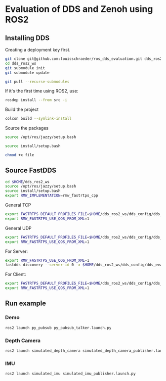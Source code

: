 # Evaluation of DDS and Zenoh using ROS2

## Installing DDS

Creating a deployment key first.

```bash
git clone git@github.com:louisschraeder/ros_dds_evaluation.git dds_ros2_ws
cd dds_ros2_ws
git submodule init
git submodule update
```

```bash
git pull --recurse-submodules
```

If it's the first time using ROS2, use:

```bash
rosdep install --from src -i
```

Build the project

```bash
colcon build --symlink-install
```

Source the packages

```bash
source /opt/ros/jazzy/setup.bash
```

```bash
source install/setup.bash
```

```bash
chmod +x file
```

## Source FastDDS

```bash
cd $HOME/dds_ros2_ws
source /opt/ros/jazzy/setup.bash
source install/setup.bash
export RMW_IMPLEMENTATION=rmw_fastrtps_cpp
```
General TCP
```bash
export FASTRTPS_DEFAULT_PROFILES_FILE=$HOME/dds_ros2_ws/dds_config/dds_evaluation_tcp_config.xml
export RMW_FASTRTPS_USE_QOS_FROM_XML=1
```

General UDP
```bash
export FASTRTPS_DEFAULT_PROFILES_FILE=$HOME/dds_ros2_ws/dds_config/dds_evaluation_udp_config.xml
export RMW_FASTRTPS_USE_QOS_FROM_XML=1
```

For Server:
```bash
export RMW_FASTRTPS_USE_QOS_FROM_XML=1
fastdds discovery --server-id 0 -x $HOME/dds_ros2_ws/dds_config/dds_evaluation_server_config.xml 
```

For Client:
```bash
export FASTRTPS_DEFAULT_PROFILES_FILE=$HOME/dds_ros2_ws/dds_config/dds_evaluation_client_config.xml
export RMW_FASTRTPS_USE_QOS_FROM_XML=1
```

## Run example

### Demo

```bash
ros2 launch py_pubsub py_pubsub_talker.launch.py
```

### Depth Camera

```bash
ros2 launch simulated_depth_camera simulated_depth_camera_publisher.launch.py
```

### IMU

```bash
ros2 launch simulated_imu simulated_imu_publisher.launch.py 
```

```bash

```
